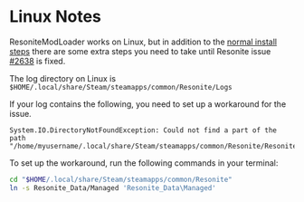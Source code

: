 # Linux Notes

ResoniteModLoader works on Linux, but in addition to the [normal install steps](../README.md#installation) there are some extra steps you need to take until Resonite issue [#2638](https://github.com/Resonite-Metaverse/ResonitePublic/issues/2638) is fixed.

The log directory on Linux is `$HOME/.local/share/Steam/steamapps/common/Resonite/Logs`

If your log contains the following, you need to set up a workaround for the issue.

```log
System.IO.DirectoryNotFoundException: Could not find a part of the path "/home/myusername/.local/share/Steam/steamapps/common/Resonite/Resonite_Data\Managed/FrooxEngine.dll".
```

To set up the workaround, run the following commands in your terminal:

```bash
cd "$HOME/.local/share/Steam/steamapps/common/Resonite"
ln -s Resonite_Data/Managed 'Resonite_Data\Managed'
```
